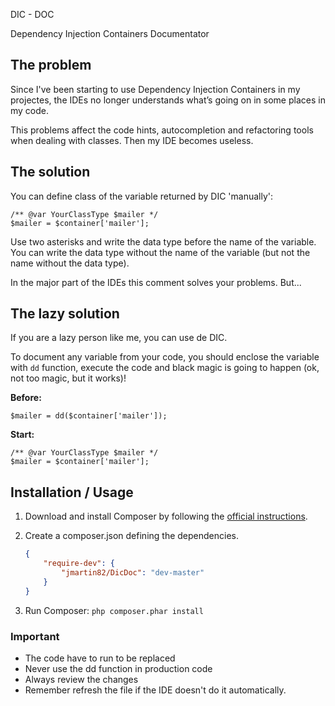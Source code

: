 DIC - DOC

Dependency Injection Containers Documentator


The problem
-----------

Since I've been starting to use Dependency Injection Containers in my projectes, the IDEs no longer understands what’s going on in some places in my code.

This problems affect the code hints, autocompletion and refactoring tools when dealing with classes. Then my IDE becomes useless.


The solution
------------

You can define class of the variable returned by DIC 'manually':

```
/** @var YourClassType $mailer */
$mailer = $container['mailer'];
```

Use two asterisks and write the data type before the name of the variable. You can write the data type without the name of the variable (but not the name without the data type).

In the major part of the IDEs this comment solves your problems. But...


The lazy solution
-----------------

If you are a lazy person like me, you can use de DIC.

To document any variable from your code, you should enclose the variable with `dd` function, execute the code and black magic is going to happen (ok, not too magic, but it works)!

**Before:**

```
$mailer = dd($container['mailer']);
```

**Start:**

```
/** @var YourClassType $mailer */
$mailer = $container['mailer'];
```


Installation / Usage
--------------------

1. Download and install Composer by following the [official instructions](https://getcomposer.org/download/).
2. Create a composer.json defining the dependencies.

    ``` json
    {
        "require-dev": {
            "jmartin82/DicDoc": "dev-master"
        }
    }
    ```

3. Run Composer: `php composer.phar install`


### Important


* The code have to run to be replaced
* Never use the dd function in production code
* Always review the changes
* Remember refresh the file if the IDE doesn't do it automatically.